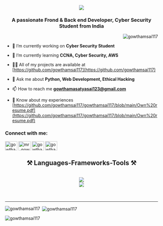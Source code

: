 

<h1 align="center">
    <img src="https://readme-typing-svg.herokuapp.com/?font=Righteous&size=35&center=true&vCenter=true&width=500&height=70&duration=4000&lines=Hi+There!+👋;+I'm+M+Gowtham+Satya+Sai+!;" />
</h1>
<h3 align="center">A passionate Frond & Back end Developer, Cyber Security Student from India</h3>

<p align="right"> <img src="https://komarev.com/ghpvc/?username=gowthamsai117&label=Profile%20views&color=0e75b6&style=flat" alt="gowthamsai117" /> </p>

- 🔭 I’m currently working on **Cyber Security Student**

- 🌱 I’m currently learning **CCNA, Cyber Security, AWS**

- 👨‍💻 All of my projects are available at [https://github.com/gowthamsai117](https://github.com/gowthamsai117)

- 💬 Ask me about **Python, Web Development, Ethical Hacking**

- 📫 How to reach me **gowthamasatyasai123@gmail.com**

- 📄 Know about my experiences [https://github.com/gowthamsai117/gowthamsai117/blob/main/Own%20resume.pdf](https://github.com/gowthamsai117/gowthamsai117/blob/main/Own%20resume.pdf)

<h3 align="left">Connect with me:</h3>
<p align="left">
<a href="https://linkedin.com/in/gowtham-satya-sai-m" target="blank"><img align="center" src="https://raw.githubusercontent.com/rahuldkjain/github-profile-readme-generator/master/src/images/icons/Social/linked-in-alt.svg" alt="gowtham-satya-sai-m" height="30" width="40" /></a>
<a href="https://instagram.com/mr_gowtham_116" target="blank"><img align="center" src="https://raw.githubusercontent.com/rahuldkjain/github-profile-readme-generator/master/src/images/icons/Social/instagram.svg" alt="mr_gowtham_116" height="30" width="40" /></a>
<a href="https://www.leetcode.com/gowthamsai116" target="blank"><img align="center" src="https://raw.githubusercontent.com/rahuldkjain/github-profile-readme-generator/master/src/images/icons/Social/leet-code.svg" alt="gowthamsai116" height="30" width="40" /></a>
<a href="https://auth.geeksforgeeks.org/user/gowthamsata09e" target="blank"><img align="center" src="https://raw.githubusercontent.com/rahuldkjain/github-profile-readme-generator/master/src/images/icons/Social/geeks-for-geeks.svg" alt="gowthamsata09e" height="30" width="40" /></a>
</p>

<h2 align="center">⚒️ Languages-Frameworks-Tools ⚒️</h2>
<br/>
<div align="center">
    <img src="https://skillicons.dev/icons?i=python,java,c,html,css,javascript,react,aws,azure" /><br>
    <img src="https://skillicons.dev/icons?i=nodejs,mysql,mongodb,django,flask,figma,linux,git" /><br>
</div>


<br>
<br>
<hr></hr>
<p align="center"><img align="left" src="https://github-readme-stats.vercel.app/api/top-langs?username=gowthamsai117&show_icons=true&locale=en&layout=compact" alt="gowthamsai117" /></p>

<p>&nbsp;<img align="center" src="https://github-readme-stats.vercel.app/api?username=gowthamsai117&show_icons=true&locale=en" alt="gowthamsai117" /></p>

<p><img align="center" src="https://github-readme-streak-stats.herokuapp.com/?user=gowthamsai117&" alt="gowthamsai117" /></p>
